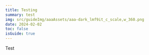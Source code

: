 ```yaml
---
title: Testing
summary: test
img: src/guideImg/aaaAssets/aaa-dark_lmf9it_c_scale,w_360.png
date: 2024-02-02
toc: false
isGuide: true
---
```

Test

